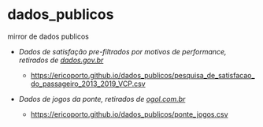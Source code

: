# dados_publicos
mirror de dados publicos

- _Dados de satisfação pre-filtrados por motivos de performance, retirados de [dados.gov.br](https://dados.gov.br/dataset/pesquisa-de-satisfacao-do-passageiro-em-aeroportos/resource/542109ae-e913-4e64-bb1d-c05ade490a36)_

  - https://ericoporto.github.io/dados_publicos/pesquisa_de_satisfacao_do_passageiro_2013_2019_VCP.csv

- _Dados de jogos da ponte, retirados de [ogol.com.br](http://www.ogol.com.br/team_matches.php?grp=1&ond=&compet_id_jogos=0&epoca_id=150&ano=2019&ano_fim=2021&id=2251&menu=allmatches&type=year&epoca_id_fim=0&comfim=0&page=2)_

  - https://ericoporto.github.io/dados_publicos/ponte_jogos.csv
